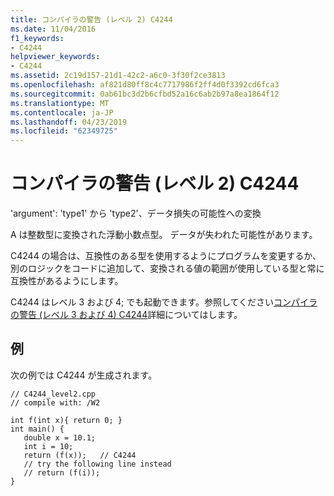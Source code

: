 ```yaml
---
title: コンパイラの警告 (レベル 2) C4244
ms.date: 11/04/2016
f1_keywords:
- C4244
helpviewer_keywords:
- C4244
ms.assetid: 2c19d157-21d1-42c2-a6c0-3f30f2ce3813
ms.openlocfilehash: af821d80ff8c4c7717986f2ff4d0f3392cd6fca3
ms.sourcegitcommit: 0ab61bc3d2b6cfbd52a16c6ab2b97a8ea1864f12
ms.translationtype: MT
ms.contentlocale: ja-JP
ms.lasthandoff: 04/23/2019
ms.locfileid: "62349725"
---
```

# <a name="compiler-warning-level-2-c4244"></a>コンパイラの警告 (レベル 2) C4244

'argument': 'type1' から 'type2'、データ損失の可能性への変換

A は整数型に変換された浮動小数点型。  データが失われた可能性があります。

C4244 の場合は、互換性のある型を使用するようにプログラムを変更するか、別のロジックをコードに追加して、変換される値の範囲が使用している型と常に互換性があるようにします。

C4244 はレベル 3 および 4; でも起動できます。参照してください[コンパイラの警告 (レベル 3 および 4) C4244](../../error-messages/compiler-warnings/compiler-warning-levels-3-and-4-c4244.md)詳細についてはします。

## <a name="example"></a>例

次の例では C4244 が生成されます。

```
// C4244_level2.cpp
// compile with: /W2

int f(int x){ return 0; }
int main() {
   double x = 10.1;
   int i = 10;
   return (f(x));   // C4244
   // try the following line instead
   // return (f(i));
}
```